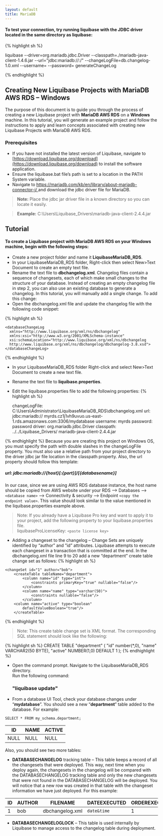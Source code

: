 ```yaml
---
layout: default
title: MariaDB
---
```


#### To test your connection, try running liquibase with the JDBC driver located in the same directory as liquibase:

{% highlight sh %}

liquibase
  --driver=org.mariadb.jdbc.Driver
  --classpath=./mariadb-java-client-1.4.6.jar
  --url="jdbc:mariadb://<IP OR HOSTNAME>:<PORT>/<SCHEMA NAME>"
  --changeLogFile=db.changelog-1.0.xml
  --username=<MARIADB USERNAME>
  --password=<MARIADB PASSWORD>
generateChangeLog

{% endhighlight %}


## **Creating New Liquibase Projects with MariaDB AWS RDS – Windows**
The purpose of this document is to guide you through the process of creating a new Liquibase project with **MariaDB AWS RDS** on a **Windows** machine. In this tutorial, you will generate an example project and follow the instructions to apply and learn concepts associated with creating new Liquibase Projects with MariaDB AWS RDS.
### Prerequisites
* If you have not installed the latest version of Liquibase, navigate to [https://download.liquibase.org/download](https://download.liquibase.org/download) to install the software application.
* Ensure the liquibase.bat file’s path is set to a location in the PATH System variable.
* Navigate to [https://mariadb.com/kb/en/library/about-mariadb-connector-j/ ](https://mariadb.com/kb/en/library/about-mariadb-connector-j/) and download the jdbc driver file for MariaDB.<br />

> **Note:** Place the jdbc jar driver file in a known directory so you can locate it easily.

>**Example:** C:\Users\Liquibase_Drivers\mariadb-java-client-2.4.4.jar

## Tutorial

#### To create a Liquibase project with MariaDB AWS RDS on your Windows machine, begin with the following steps:

* Create a new project folder and name it **LiquibaseMariaDB_RDS**.
* In your LiquibaseMariaDB_RDS folder, Right-click then select New>Text Document to create an empty text file.<br/>
* Rename the text file to **dbchangelog.xml**.
Changelog files contain a sequence of changesets, each of which make small changes to the structure of your database. Instead of creating an empty changelog file in step 2, you can also use an existing database to generate a changelog. In this tutorial, you will manually add a single change. To add this change:
* Open the dbchangelog.xml file and update the changelog file with the following code snippet:


{% highlight sh %}
  <?xml version="1.0" encoding="UTF-8"?>
	<databaseChangeLog
	  xmlns="http://www.liquibase.org/xml/ns/dbchangelog"
	  xmlns:xsi="http://www.w3.org/2001/XMLSchema-instance"
	  xsi:schemaLocation="http://www.liquibase.org/xml/ns/dbchangelog
	  http://www.liquibase.org/xml/ns/dbchangelog/dbchangelog-3.8.xsd">
	</databaseChangeLog>
{% endhighlight %}


* In your LiquibaseMariaDB_RDS folder Right-click and select New>Text Document to create a new text file.
* Rename the text file to **liquibase.properties**.
* Edit the liquibase.properties file to add the following properties:
{% highlight sh %}

    changeLogFile: C:\\Users\\Administrator\\LiquibaseMariaDB_RDS\\dbchangelog.xml
    url: jdbc:mariadb:// myrds.cz1j1vh9uvuo.us-east-1.rds.amazonaws.com:3306/mydatabase
    username: myrds
    password: password
    driver: org.mariadb.jdbc.Driver
    classpath: ../../Liquibase_Drivers/ mariadb-java-client-2.4.4.jar

{% endhighlight %}
Because you are creating this project on Windows OS, you must specify the path with double slashes in the changeLogFile property. You must also use a relative path from your project directory to the driver jdbc jar file location in the classpath property.  Also, the url property should follow this template:
##### url: jdbc:mariadb://{host}[:{port}]/[{databasename}]
In our case, since we are using AWS RDS database instance, the host name should be copied from AWS website under your RDS --> Databases --> `<database name>` --> Connectivity & security --> Endpoint `<copy the endpoint value>`.  This value should look similar to the value mentioned in the liquibase.properties example above.


> Note: If you already have a Liquibase Pro key and want to apply it to
> your project, add the following property to your liquibase.properties
> file. 	 
liquibaseProLicenseKey: `<paste license key>`

*	Adding a changeset to the changelog – Change Sets are uniquely identified by “author” and ”id” attributes. Liquibase attempts to execute each changeset in a transaction that is committed at the end.
In the dbchangelog.xml file line 9 to 20 add a new “department” create table change set as follows:
{% highlight sh %}
<?xml version="1.0" encoding="UTF-8"?>

<databaseChangeLog
  xmlns="http://www.liquibase.org/xml/ns/dbchangelog"
  xmlns:xsi="http://www.w3.org/2001/XMLSchema-instance"
  xsi:schemaLocation="http://www.liquibase.org/xml/ns/dbchangelog
         http://www.liquibase.org/xml/ns/dbchangelog/dbchangelog-3.8.xsd">

    <changeSet id="1" author="bob">
        <createTable tableName="department">
            <column name="id" type="int">
                <constraints primaryKey="true" nullable="false"/>
            </column>
            <column name="name" type="varchar(50)">
                <constraints nullable="false"/>
            </column>
		<column name="active" type="boolean"                     
			defaultValueBoolean="true"/>
        </createTable>
   </changeSet>
</databaseChangeLog>
{% endhighlight %}

> Note: This create table change set is XML format.  The corresponding
> SQL statement should look like the following:

{% highlight sh %}
CREATE TABLE "department"
(	"id" number(*,0),
	"name" VARCHAR2(50 BYTE),
	"active" NUMBER(1,0) DEFAULT 1
);
{% endhighlight %}

* Open the command prompt.  Navigate to the LiquibaseMariaDB_RDS directory.  
  Run the following command:

  ### "liquibase update"
*	 From a database UI Tool, check your database changes under “**mydatabase**”.
You should see a new “**department**” table added to the database.  For example:

    SELECT * FROM my_schema.department;


|ID  |NAME  |ACTIVE |
|--|--|--|
|NULL |NULL  |NULL|


Also, you should see two more tables:
*	**DATABASECHANGELOG** tracking table – This table keeps a record of all the changesets that were deployed.  This way, next time when you deploy again, the changesets in the changelog will be compared with the DATABASECHANGELOG tracking table and only the new changesets that were not found in the DATABASECHANGELOG will be deployed.  You will notice that a new row was created in that table with the changeset information we have just deployed.
For this example:

|ID|AUTHOR |FILENAME       |DATEEXECUTED|ORDEREXECUTED|EXECTYPE|MDSUM|...|
|--|--|--|--|--|--|--|--|
|1  |bob   |dbchangelog.xml|`date&time`|1|EXECUTED|`checksumvalue`|...|

*	**DATABASECHANGELOGLOCK** – This table is used internally by Liquibase to manage access to the changelog table during deployment.
